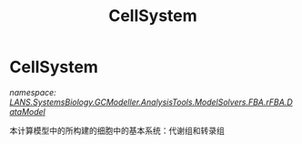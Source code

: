 ﻿---
title: CellSystem
---

# CellSystem
_namespace: [LANS.SystemsBiology.GCModeller.AnalysisTools.ModelSolvers.FBA.rFBA.DataModel](N-LANS.SystemsBiology.GCModeller.AnalysisTools.ModelSolvers.FBA.rFBA.DataModel.html)_

本计算模型中的所构建的细胞中的基本系统：代谢组和转录组




